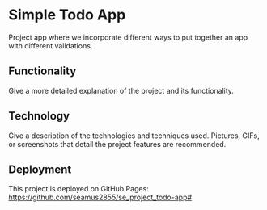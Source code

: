 # Simple Todo App

Project app where we incorporate different ways to put together an app with different validations. 

## Functionality

Give a more detailed explanation of the project and its functionality.

## Technology

Give a description of the technologies and techniques used. Pictures, GIFs, or screenshots that detail the project features are recommended.

## Deployment

This project is deployed on GitHub Pages:
https://github.com/seamus2855/se_project_todo-app#
